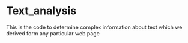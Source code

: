# Text_analysis
This is the code to determine  complex information about  text which we derived form any particular web page 
